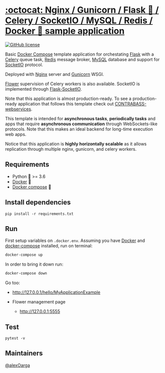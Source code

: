 
# [:octocat: Nginx / Gunicorn / Flask :snake: / Celery / SocketIO / MySQL / Redis / Docker :whale: sample application](https://github.com/alexOarga/docker-nginx-flask-celery-mysql-redis) 

[![GitHub license](https://img.shields.io/badge/license-MIT-blue.svg)]() 

Basic [Docker Compose](https://docs.docker.com/compose/) template application for orchestating [Flask](https://flask.palletsprojects.com/en/2.0.x/) with a [Celery](https://docs.celeryproject.org/en/stable/) queue task, [Redis](https://redis.io/) message broker, [MySQL](https://www.mysql.com/) database and support for [SocketIO](https://socket.io/) protocol.

Deployed with [Nginx](https://nginx.org/en/) server and [Gunicorn](https://gunicorn.org/) WSGI.

[Flower](https://flower.readthedocs.io/en/latest/) supervision of Celery workers is also available. SocketIO is implemented through [Flask-SocketIO](https://flask-socketio.readthedocs.io/en/latest/).

Note that this application is almost production-ready. To see a production-ready application that follows this template check out [CONTRABASS-webservices](https://github.com/openCONTRABASS/CONTRABASS-webservice).

This template is intended for **asynchronous tasks**, **periodically tasks** and apps that require **asynchronous communication** through WebSockets-like protocols. 
Note that this makes an ideal backend for long-time execution web apps. 

Notice that this application is **highly horizontally scalable** as it allows replication through multiple nginx, gunicorn, and celery workers. 

## Requirements
- Python :snake: >= 3.6
- [Docker](https://docs.docker.com/engine/install/) :whale:
- [Docker compose](https://docs.docker.com/compose/install/) :whale:

## Install dependencies
```
pip install -r requirements.txt
```

## Run
First setup variables on ```.docker.env```.
Assuming you have [Docker](https://docs.docker.com/install/) and [docker-compose](https://docs.docker.com/compose/install/) installed, run on terminal:
```bash
docker-compose up
```

In order to bring it down run:
```bash
docker-compose down
```

Go too:
  - http://127.0.0.1/hello/MyApplicationExample
  
- Flower management page
  - http://127.0.0.1:5555




## Test

```
pytest -v
```

## Maintainers
[@alexOarga](https://github.com/alexOarga)

